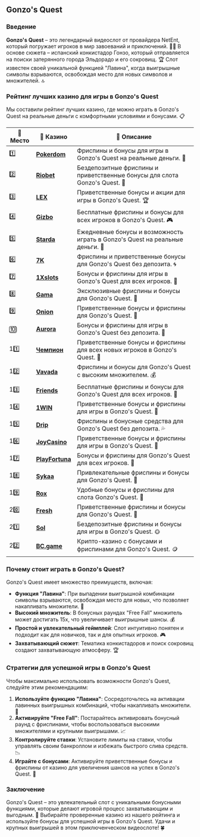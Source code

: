 ## Gonzo's Quest

### Введение
**Gonzo's Quest** – это легендарный видеослот от провайдера NetEnt, который погружает игроков в мир завоеваний и приключений. 🎰💎 В основе сюжета – испанский конкистадор Гонзо, который отправляется на поиски затерянного города Эльдорадо и его сокровищ. 🏆 Слот известен своей уникальной функцией "Лавина", когда выигрышные символы взрываются, освобождая место для новых символов и множителей. 🔝 

### Рейтинг лучших казино для игры в Gonzo's Quest
Мы составили рейтинг лучших казино, где можно играть в Gonzo's Quest на реальные деньги с комфортными условиями и бонусами. 📋

| 🥇 **Место** | 🎰 **Казино** | 💬 **Описание** |
|-------------|-------------|----------------|
| 1️⃣ | [**Pokerdom**](https://brandplay.link/4k77v2yx) | Фриспины и бонусы для игры в Gonzo's Quest на реальные деньги. 🎁 |
| 2️⃣ | [**Riobet**](https://brandplay.link/7xBLTPyj) | Бездепозитные фриспины и приветственные бонусы для слота Gonzo's Quest. 🤑 |
| 3️⃣ | [**LEX**](https://brandplay.link/zW4hdDFV) | Приветственные бонусы и акции для игры в Gonzo's Quest. 🏆 |
| 4️⃣ | [**Gizbo**](https://brandplay.link/bprXw4YV) | Бесплатные фриспины и бонусы для всех игроков в Gonzo's Quest. 🎮 |
| 5️⃣ | [**Starda**](https://brandplay.link/fB7xwRFL) | Ежедневные бонусы и возможность играть в Gonzo's Quest на реальные деньги. 🌟 |
| 6️⃣ | [**7K**](https://brandplay.link/BvQyFShp) | Фриспины и приветственные бонусы для Gonzo's Quest без депозита. 🌀 |
| 7️⃣ | [**1Xslots**](https://brandplay.link/hSB1khtr) | Бонусы и фриспины для игры в Gonzo's Quest для всех игроков. 🎰 |
| 8️⃣ | [**Gama**](https://brandplay.link/j6NMKsDz) | Эксклюзивные фриспины и бонусы для Gonzo's Quest. 🧩 |
| 9️⃣ | [**Onion**](https://brandplay.link/zBGRVpQ9) | Приветственные бонусы и фриспины для Gonzo's Quest. 💎 |
| 🔟 | [**Aurora**](https://10trafic-stat2.com/click/668546556bcc6313411604bd/6766/13032/subaccount) | Бонусы и фриспины для игры в Gonzo's Quest без депозита. 🚀 |
| 11️⃣ | [**Чемпион**](https://temon-gter.cfd/go/lRq?p80412p304504pcc44t17455) | Приветственные бонусы и фриспины для всех новых игроков в Gonzo's Quest. 🥇 |
| 12️⃣ | [**Vavada**](https://vavadapartner.pro/?promo=ea5c9275-6854-4505-94fc-95ab18221945-linkb2) | Фриспины и бонусы для Gonzo's Quest с высоким множителем. 💰 |
| 13️⃣ | [**Friends**](https://gofriends.run/linkb2) | Бесплатные фриспины и бонусы для Gonzo's Quest для всех игроков. 👯 |
| 14️⃣ | [**1WIN**](https://brandplay.link/smXVpBbG) | Приветственные бонусы и фриспины для игры в Gonzo's Quest. 🎲 |
| 15️⃣ | [**Drip**](https://drp-ircp01.com/c07e6a3db) | Фриспины и бонусные средства для Gonzo's Quest без депозита. 💦 |
| 16️⃣ | [**JoyCasino**](https://rpc30.call2me.pro/?/ru/registration?apkpop=0&partner=p24970p3291217pc98f) | Приветственные бонусы и фриспины для игры в Gonzo's Quest. 🎉 |
| 17️⃣ | [**PlayFortuna**](https://fortunapromo.net/alt/playfortuna/registration?0dc4a9362a71feb7e3f165fb8e766f70) | Бонусы и фриспины для Gonzo's Quest для всех игроков. 💎 |
| 18️⃣ | [**Sykaa**](https://s-two-way.com/?source=linkb2&pid=30697) | Привлекательные фриспины и бонусы для Gonzo's Quest. 🌈 |
| 19️⃣ | [**Rox**](https://rox-pvwfpjgcxe.com/cb1ee18a5) | Удобные бонусы и фриспины для слота Gonzo's Quest. 💸 |
| 20️⃣ | [**Fresh**](https://fresh-eumwkxwao.com/c3f7b485d) | Приветственные фриспины и бонусы для Gonzo's Quest. 🥑 |
| 21️⃣ | [**Sol**](https://sol-mmtdzfbaco.com/cb2415bca) | Бездепозитные фриспины и бонусы для игры в Gonzo's Quest. 🌞 |
| 22️⃣ | [**BC.game**](https://partnerbcgame.com/dcc53d441) | Крипто-казино с бонусами и фриспинами для Gonzo's Quest. 🪙 |

### Почему стоит играть в Gonzo's Quest?
Gonzo's Quest имеет множество преимуществ, включая:

- **Функция "Лавина"**: При выпадении выигрышной комбинации символы взрываются, освобождая место для новых, что позволяет накапливать множители. 🌋
- **Высокий множитель**: В бонусных раундах "Free Fall" множитель может достигать 15x, что увеличивает выигрышные шансы. 💰
- **Простой и увлекательный геймплей**: Слот интуитивно понятен и подходит как для новичков, так и для опытных игроков. 🎮
- **Захватывающий сюжет**: Тематика конкистадоров и поиск сокровищ создают захватывающую атмосферу. 🏆

### Стратегии для успешной игры в Gonzo's Quest
Чтобы максимально использовать возможности Gonzo's Quest, следуйте этим рекомендациям:

1. **Используйте функцию "Лавина"**: Сосредоточьтесь на активации лавинных выигрышных комбинаций, чтобы накапливать множители. 📜
2. **Активируйте "Free Fall"**: Постарайтесь активировать бонусный раунд с фриспинами, чтобы воспользоваться высокими множителями и крупными выигрышами. 📈
3. **Контролируйте ставки**: Установите лимиты на ставки, чтобы управлять своим банкроллом и избежать быстрого слива средств. 📉
4. **Играйте с бонусами**: Активируйте приветственные бонусы и фриспины от казино для увеличения шансов на успех в Gonzo's Quest. 💎

### Заключение
Gonzo's Quest – это увлекательный слот с уникальными бонусными функциями, которые делают игровой процесс захватывающим и выгодным. 💸 Выбирайте проверенные казино из нашего рейтинга и используйте бонусы для успешной игры в Gonzo's Quest. Удачи и крупных выигрышей в этом приключенческом видеослоте! 🍀
